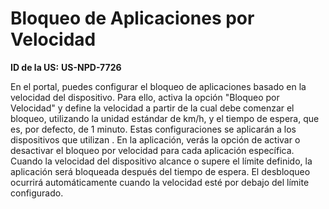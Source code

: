 # Bloqueo de Aplicaciones por Velocidad

**ID de la US:** **US-NPD-7726**

En el portal, puedes configurar el bloqueo de aplicaciones basado en la velocidad del dispositivo. Para ello, activa la opción "Bloqueo por Velocidad" y define la velocidad a partir de la cual debe comenzar el bloqueo, utilizando la unidad estándar de km/h, y el tiempo de espera, que es, por defecto, de 1 minuto. Estas configuraciones se aplicarán a los dispositivos que utilizan <NombreProducto>. En la aplicación, verás la opción de activar o desactivar el bloqueo por velocidad para cada aplicación específica. Cuando la velocidad del dispositivo alcance o supere el límite definido, la aplicación será bloqueada después del tiempo de espera. El desbloqueo ocurrirá automáticamente cuando la velocidad esté por debajo del límite configurado.